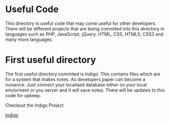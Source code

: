 # Useful Code 

This directory is useful code that may come useful for other developers. 
There will be different projects that are being commited into this directory in languages such as PHP, JavaScript, jQuery, HTML, CSS, HTML5, CSS3 and many more languages. 

# First useful directory
The first useful directory commited is Indigo. This contains files which are for a system that makes notes. As developers paper can become a nuisance. Just connect your localised database either on your local enviorment or you server and it will save notes. There will be updates to this code for upkeep. 

Checkout the Indigo Project

[Indigo](https://github.com/tombrooks1994/useful_dir/tree/master/Indigo)
